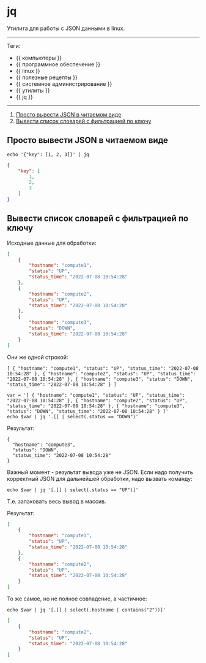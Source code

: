 # jq

Утилита для работы с JSON данными в linux.

---

Теги:

- {{ компьютеры }}
- {{ программное обеспечение }}
- {{ linux }}
- {{ полезные рецепты }}
- {{ системное администрирование }}
- {{ утилиты }}
- {{ jq }}

---

1. [Просто вывести JSON в читаемом виде](#Просто-вывести-JSON-в-читаемом-виде)
1. [Вывести список словарей с фильтрацией по ключу](#Вывести-список-словарей-с-фильтрацией-по-ключу)

## Просто вывести JSON в читаемом виде

```shell
echo '{"key": [1, 2, 3]}' | jq
```

```json
{
    "key": [
        1,
        2,
        3
    ]
}
```

## Вывести список словарей с фильтрацией по ключу

Исходные данные для обработки:

```json
[
    {
        "hostname": "compute1",
        "status": "UP",
        "status_time": "2022-07-08 10:54:28"
    },
    {
        "hostname": "compute2",
        "status": "UP",
        "status_time": "2022-07-08 10:54:28"
    },
    {
        "hostname": "compute3",
        "status": "DOWN",
        "status_time": "2022-07-08 10:54:28"
    }
]
```

Они же одной строкой:

```
[ { "hostname": "compute1", "status": "UP", "status_time": "2022-07-08 10:54:28" }, { "hostname": "compute2", "status": "UP", "status_time": "2022-07-08 10:54:28" }, { "hostname": "compute3", "status": "DOWN", "status_time": "2022-07-08 10:54:28" } ]
```

```shell
var = '[ { "hostname": "compute1", "status": "UP", "status_time": "2022-07-08 10:54:28" }, { "hostname": "compute2", "status": "UP", "status_time": "2022-07-08 10:54:28" }, { "hostname": "compute3", "status": "DOWN", "status_time": "2022-07-08 10:54:28" } ]'
echo $var | jq '.[] | select(.status == "DOWN")'
```

Результат:

```
{
  "hostname": "compute3",
  "status": "DOWN",
  "status_time": "2022-07-08 10:54:28"
}
```

Важный момент - результат вывода уже не JSON. Если надо получить корректный
JSON для дальнейшей обработки, надо вызвать команду:

```shell
echo $var | jq '[.[] | select(.status == "UP")]'
```

Т.е. запаковать весь вывод в массив.

Результат:

```json
[
    {
        "hostname": "compute1",
        "status": "UP",
        "status_time": "2022-07-08 10:54:28"
    },
    {
        "hostname": "compute2",
        "status": "UP",
        "status_time": "2022-07-08 10:54:28"
    }
]
```

То же самое, но не полное совпадение, а частичное:

```shell
echo $var | jq '[.[] | select(.hostname | contains("2"))]'
```

```json
[
    {
        "hostname": "compute2",
        "status": "UP",
        "status_time": "2022-07-08 10:54:28"
    }
]
```
